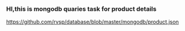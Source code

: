 <h3> HI,this is mongodb quaries task for product details </h3>

 https://github.com/rvsp/database/blob/master/mongodb/product.json
